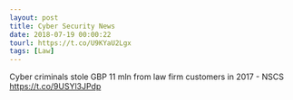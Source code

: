 ```yaml
---
layout: post
title: Cyber Security News
date: 2018-07-19 00:00:22
tourl: https://t.co/U9KYaU2Lgx
tags: [Law]
---
```

Cyber criminals stole GBP 11 mln from law firm customers in 2017 - NSCS https://t.co/9USYl3JPdp